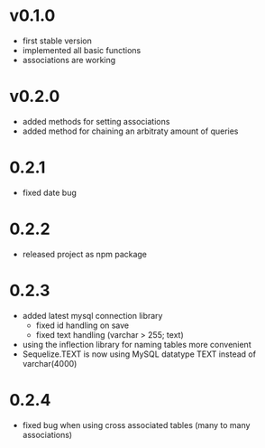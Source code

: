 # v0.1.0 #
- first stable version
- implemented all basic functions
- associations are working

# v0.2.0 #
- added methods for setting associations
- added method for chaining an arbitraty amount of queries

# 0.2.1 #
- fixed date bug

# 0.2.2 #
- released project as npm package

# 0.2.3 #
- added latest mysql connection library
  - fixed id handling on save
  - fixed text handling (varchar > 255; text)
- using the inflection library for naming tables more convenient
- Sequelize.TEXT is now using MySQL datatype TEXT instead of varchar(4000)

# 0.2.4 #
- fixed bug when using cross associated tables (many to many associations)
